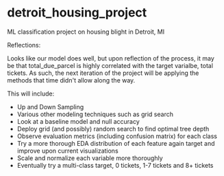 # detroit_housing_project
ML classification project on housing blight in Detroit, MI




Reflections:

Looks like our model does well, but upon reflection of the process, it may be that total_due_parcel is highly correlated with the target varialbe, total tickets. As such, the next iteration of the project will be applying the methods that time didn't allow along the way.

This will include:

- Up and Down Sampling
- Various other modeling techniques such as grid search
- Look at a baseline model and null accuracy
- Deploy grid (and possibly) random search to find optimal tree depth
- Observe evaluation metrics (including confusion matrix) for each class
- Try a more thorough EDA distribution of each feature again target and improve upon current visualizations
- Scale and normalize each variable more thoroughly
- Eventually try a multi-class target, 0 tickets, 1-7 tickets and 8+ tickets
